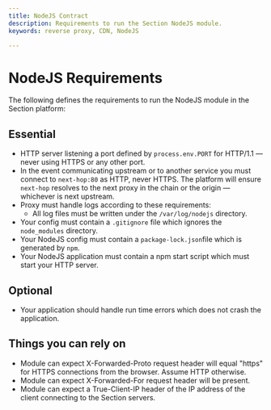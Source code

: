 ```yaml
---
title: NodeJS Contract
description: Requirements to run the Section NodeJS module.
keywords: reverse proxy, CDN, NodeJS

---
```


# NodeJS Requirements

The following defines the requirements to run the NodeJS module in the Section platform:

## Essential

* HTTP server listening a port defined by `process.env.PORT` for HTTP/1.1 — never using HTTPS or any other port.
* In the event communicating upstream or to another service you must connect to `next-hop:80` as HTTP, never HTTPS. The platform will ensure `next-hop` resolves to the next proxy in the chain or the origin — whichever is next upstream.
* Proxy must handle logs according to these requirements:  
   * All log files must be written under the `/var/log/nodejs` directory.
* Your config must contain a `.gitignore` file which ignores the `node_modules` directory.
* Your NodeJS config must contain a `package-lock.json`file which is generated by `npm`. 
* Your NodeJS application must contain a npm start script which must start your HTTP server.


## Optional

* Your application should handle run time errors which does not crash the application.

## Things you can rely on

* Module can expect X-Forwarded-Proto request header will equal "https" for HTTPS connections from the browser. Assume HTTP otherwise.
* Module can expect X-Forwarded-For request header will be present.
* Module can expect a True-Client-IP header of the IP address of the client connecting to the Section servers.
